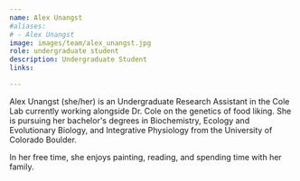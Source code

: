 ```yaml
---
name: Alex Unangst
#aliases:
# - Alex Unangst
image: images/team/alex_unangst.jpg
role: undergraduate student
description: Undergraduate Student
links:

---
```

Alex Unangst (she/her) is an Undergraduate Research Assistant in the Cole Lab currently working alongside Dr. Cole on the genetics of food liking. She is pursuing her bachelor's degrees in Biochemistry, Ecology and Evolutionary Biology, and Integrative Physiology from the University of Colorado Boulder.

In her free time, she enjoys painting, reading, and spending time with her family.

